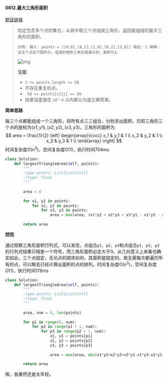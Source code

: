 #### 0812.最大三角形面积
[题目链接](https://leetcode-cn.com/problems/largest-triangle-area/)
> 给定包含多个点的集合，从其中取三个点组成三角形，返回能组成的最大三角形的面积。
>
> `
> 示例:
> 输入: points = [[0,0],[0,1],[1,0],[0,2],[2,0]]
> 输出: 2
> 解释: 
> 这五个点如下图所示。组成的橙色三角形是最大的，面积为2。
> `
>
> ![img](https://s3-lc-upload.s3.amazonaws.com/uploads/2018/04/04/1027.png)
>
> **注意:**
>
> - `3 <= points.length <= 50`.
> - 不存在重复的点。
> -  `-50 <= points[i][j] <= 50`.
> - 结果误差值在 `10^-6` 以内都认为是正确答案。

**简单思路**

每三个点都能组成一个三角形，将所有点三三组合，分别求出面积。已知三角形三个点的座标为$(x1, y1), (x2, y2), (x3, y3)$，三角形的面积为
$$
area = \frac{1}{2}
	   \left|
       \begin{array}{cccc}
    	x_1 & y_1 & 1 \\
   	 	x_2 & y_2 & 1 \\
    	x_3 & y_3 & 1 \\
    	\end{array}
    	\right|
$$
时间复杂度$O(n^3)$，空间复杂度O$(1)$，执行时间704ms

```python
class Solution:
    def largestTriangleArea(self, points):
        """
        :type points: List[List[int]]
        :rtype: float
        """
        
        area = 0
        
        for x1, y1 in points:
            for x2, y2 in points:
                for x3, y3 in points:
                    area = max(area, (x1*y2 + x2*y3 + x3*y1 - x1*y3 - x2*y1 - x3*y2) / 2)
                    
        return area
```

**然而**

通过观察三角形面积行列式，可以发现，点组合`p1, p2, p3`和点组合`p1, p3, p2`的行列式结果只相差一个符号，而三角形面积必定大于0。从几何意义上来看也确实如此，三个点固定，无论点的顺序如何，其面积是固定的。故无需每次都遍历所有的点，可以略去已经计算出面积的点的排列。时间复杂度$O(n^3)$，空间复杂度$O(1)$，执行时间176ms

```python
class Solution:
    def largestTriangleArea(self, points):
        """
        :type points: List[List[int]]
        :rtype: float
        """
        
        area, num = 0, len(points)
        
        for p1 in range(0, num):
            for p2 in range(p1 + 1, num):
                for p3 in range(p2 + 1, num):
                    x1, y1 = points[p1]
                    x2, y2 = points[p2]
                    x3, y3 = points[p3]
                    
                    area = max(area, abs(x1*y2+x2*y3+x3*y1-x1*y3-x2*y1-x3*y2) / 2)
                    
        return area
```

唉，我果然还是太年轻。